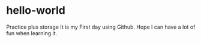 # hello-world
Practice plus storage
It is my First day using Github. Hope I can have a lot of fun when learning it. 
